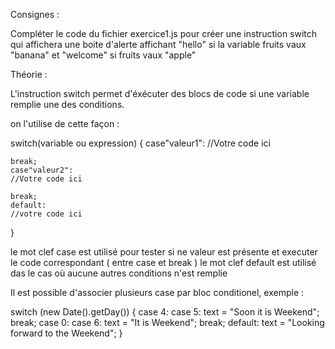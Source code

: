 Consignes :

Compléter le code du fichier exercice1.js pour créer une instruction switch qui affichera une boite d'alerte affichant
 "hello" si la variable fruits vaux "banana" et "welcome" si fruits vaux "apple"


 Théorie :

 L'instruction switch permet d'éxécuter des blocs de code si une variable remplie une des conditions.

 on l'utilise de cette façon :

 switch(variable ou expression)
 {
    case"valeur1":
    //Votre code ici

    break;
    case"valeur2":
    //Votre code ici

    break;
    default:
    //votre code ici
 }




le mot clef case est utilisé pour tester si ne valeur est présente et executer le code correspondant ( entre case et break )
le mot clef default est utilisé das le cas où aucune autres conditions n'est remplie


Il est possible d'associer plusieurs case par bloc conditionel, exemple :

switch (new Date().getDay()) {
    case 4:
    case 5:
        text = "Soon it is Weekend";
        break;
    case 0:
    case 6:
        text = "It is Weekend";
        break;
    default:
        text = "Looking forward to the Weekend";
}


